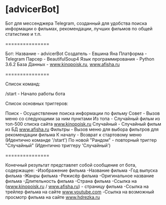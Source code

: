 [advicerBot]
===============

Бот для мессенджера Telegram, созданный для удобства поиска информации о фильмах, рекомендации, лучших фильмов по общей статистике и т.п.

===============

Бот:
Название - advicerBot
Создатель - Евшина Яна
Платформа - Telegram
Парсер - BeautifulSoup4
Язык программирования - Python 3.6.2
База Данных - www.kinopoisk.ru, www.afisha.ru

===============

Список команд:

/start - Начало работы бота

Список основных триггеров:

Поиск - Осуществление поиска информации по фильму
Совет - Вызов меню со следующими за ним пунктами
Из топа - Случайный фильм из топ-500 списка сайта www.kinopoisk.ru
Случайный - Случайный фильм из БД www.afisha.ru
Фильтры - Вызов меню для выбора фильтров для рекомендации фильма
К началу - Возврат к стартовому меню (Идентично команде '/start')
По новой "Рандом" - повторный триггер "Случайный" (Идентично триггеру 'Случайный')

===============

Конечный результат представлет собой сообщение от бота, содержащее:
-Изображение фильма
-Название фильма
-Год выпуска фильма
-Жанры фильма
-Режисёр фильма
-Оригинальное название фильма
-Длительность фильма
-Страна фильма
-Ссылка на (www.kinopoisk.ru / www.afisha.ru) - страницу фильма
-Ссылка на трейлер фильма на сайте www.youtube.com
-Ссылка на возможный просмотр фильма на сайте www.hdrezka.ru
